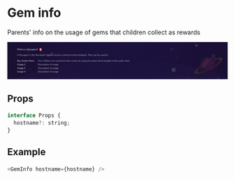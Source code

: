 # Gem info

Parents' info on the usage of gems that children collect as rewards

![](./readmeIMG/2023-02-14-16-06-54.png)

## Props

```js
interface Props {
  hostname?: string;
}
```

## Example

```js
<GemInfo hostname={hostname} />
```
